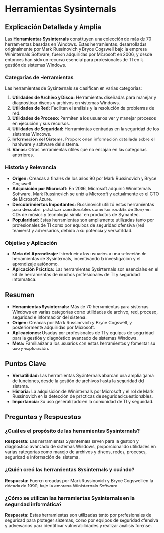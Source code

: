 # Herramientas Sysinternals

## Explicación Detallada y Amplia

Las **Herramientas Sysinternals** constituyen una colección de más de 70 herramientas basadas en Windows. Estas herramientas, desarrolladas originalmente por Mark Russinovich y Bryce Cogswell bajo la empresa Wininternals Software, fueron adquiridas por Microsoft en 2006, y desde entonces han sido un recurso esencial para profesionales de TI en la gestión de sistemas Windows.

### Categorías de Herramientas

Las herramientas de Sysinternals se clasifican en varias categorías:

1. **Utilidades de Archivo y Disco:** Herramientas diseñadas para manejar y diagnosticar discos y archivos en sistemas Windows.
2. **Utilidades de Red:** Facilitan el análisis y la resolución de problemas de red.
3. **Utilidades de Proceso:** Permiten a los usuarios ver y manejar procesos en ejecución y sus recursos.
4. **Utilidades de Seguridad:** Herramientas centradas en la seguridad de los sistemas Windows.
5. **Información del Sistema:** Proporcionan información detallada sobre el hardware y software del sistema.
6. **Varios:** Otras herramientas útiles que no encajan en las categorías anteriores.

### Historia y Relevancia

- **Origen:** Creadas a finales de los años 90 por Mark Russinovich y Bryce Cogswell.
- **Adquisición por Microsoft:** En 2006, Microsoft adquirió Wininternals Software. Mark Russinovich se unió a Microsoft y actualmente es el CTO de Microsoft Azure.
- **Descubrimientos Importantes:** Russinovich utilizó estas herramientas para descubrir prácticas cuestionables como los rootkits de Sony en CDs de música y tecnología similar en productos de Symantec.
- **Popularidad:** Estas herramientas son ampliamente utilizadas tanto por profesionales de TI como por equipos de seguridad ofensiva (red teamers) y adversarios, debido a su potencia y versatilidad.

### Objetivo y Aplicación

- **Meta del Aprendizaje:** Introducir a los usuarios a una selección de herramientas de Sysinternals, incentivando la investigación y el aprendizaje autónomo.
- **Aplicación Práctica:** Las herramientas Sysinternals son esenciales en el kit de herramientas de muchos profesionales de TI y seguridad informática.

## Resumen

- **Herramientas Sysinternals:** Más de 70 herramientas para sistemas Windows en varias categorías como utilidades de archivo, red, proceso, seguridad e información del sistema.
- **Origen:** Creadas por Mark Russinovich y Bryce Cogswell, y posteriormente adquiridas por Microsoft.
- **Aplicaciones:** Usadas por profesionales de TI y equipos de seguridad para la gestión y diagnóstico avanzado de sistemas Windows.
- **Meta:** Familiarizar a los usuarios con estas herramientas y fomentar su uso y exploración.

## Puntos Clave

- **Versatilidad:** Las herramientas Sysinternals abarcan una amplia gama de funciones, desde la gestión de archivos hasta la seguridad del sistema.
- **Historia:** La adquisición de Wininternals por Microsoft y el rol de Mark Russinovich en la detección de prácticas de seguridad cuestionables.
- **Importancia:** Su uso generalizado en la comunidad de TI y seguridad.

## Preguntas y Respuestas

### ¿Cuál es el propósito de las herramientas Sysinternals?

**Respuesta:** Las herramientas Sysinternals sirven para la gestión y diagnóstico avanzado de sistemas Windows, proporcionando utilidades en varias categorías como manejo de archivos y discos, redes, procesos, seguridad e información del sistema.

### ¿Quién creó las herramientas Sysinternals y cuándo?

**Respuesta:** Fueron creadas por Mark Russinovich y Bryce Cogswell en la década de 1990, bajo la empresa Wininternals Software.

### ¿Cómo se utilizan las herramientas Sysinternals en la seguridad informática?

**Respuesta:** Estas herramientas son utilizadas tanto por profesionales de seguridad para proteger sistemas, como por equipos de seguridad ofensiva y adversarios para identificar vulnerabilidades y realizar análisis forense.
